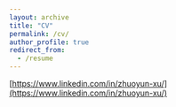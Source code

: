 ```yaml
---
layout: archive
title: "CV"
permalink: /cv/
author_profile: true
redirect_from:
  - /resume
---
```


[https://www.linkedin.com/in/zhuoyun-xu/](https://www.linkedin.com/in/zhuoyun-xu/)
